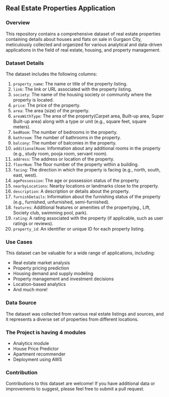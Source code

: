 ## Real Estate Properties Application

### Overview
This repository contains a comprehensive dataset of real estate properties containing details about houses and flats on sale in Gurgaon City, meticulously collected and organized for various analytical and data-driven applications in the field of real estate, housing, and property management.

### Dataset Details
The dataset includes the following columns:

1. `property_name`: The name or title of the property listing.
2. `link`: The link or URL associated with the property listing.
3. `society`: The name of the housing society or community where the property is located.
4. `price`: The price of the property.
5. `area`: The area (size) of the property.
6. `areaWithType`: The area of the property(Carpet area, Built-up area, Super Built-up area) along with a type or unit (e.g., square feet, square meters).
7. `bedRoom`: The number of bedrooms in the property.
8. `bathroom`: The number of bathrooms in the property.
9. `balcony`: The number of balconies in the property.
10. `additionalRoom`: Information about any additional rooms in the property (e.g., study room, pooja room, servant room).
11. `address`: The address or location of the property.
12. `floorNum`: The floor number of the property within a building.
13. `facing`: The direction in which the property is facing (e.g., north, south, east, west).
14. `agePossession`: The age or possession status of the property.
15. `nearbyLocations`: Nearby locations or landmarks close to the property.
16. `description`: A description or details about the property.
17. `furnishDetails`: Information about the furnishing status of the property (e.g., furnished, unfurnished, semi-furnished).
18. `features`: Additional features or amenities of the property(eg., Lift, Society club, swimming pool, park).
19. `rating`: A rating associated with the property (if applicable, such as user ratings or reviews).
20. `property_id`: An identifier or unique ID for each property listing.

### Use Cases
This dataset can be valuable for a wide range of applications, including:

- Real estate market analysis
- Property pricing prediction
- Housing demand and supply modeling
- Property management and investment decisions
- Location-based analytics
- And much more!

### Data Source
The dataset was collected from various real estate listings and sources, and it represents a diverse set of properties from different locations.

### The Project is having 4 modules
- Analytics module
- House Price Predictor
- Apartment recommender
- Deployment using AWS


### Contribution
Contributions to this dataset are welcome! If you have additional data or improvements to suggest, please feel free to submit a pull request.



